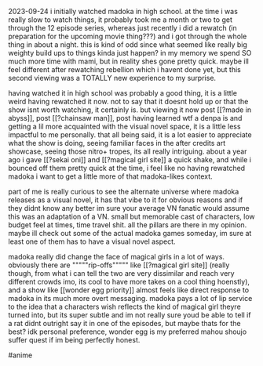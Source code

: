 2023-09-24
i initially watched madoka in high school. at the time i was really slow to watch things, it probably took me a month or two to get through the 12 episode series, whereas just recently i did a rewatch (in preparation for the upcoming movie thing???) and i got through the whole thing in about a night. this is kind of odd since what seemed like really big weighty build ups to things kinda just happen? in my memory we spend SO much more time with mami, but in reality shes gone pretty quick. maybe ill feel different after rewatching rebellion which i havent done yet, but this second viewing was a TOTALLY new experience to my surprise.

having watched it in high school was probably a good thing, it is a little weird having rewatched it now. not to say that it doesnt hold up or that the show isnt worth watching, it certainly is. but viewing it now post [[?made in abyss]], post [[?chainsaw man]], post having learned wtf a denpa is and getting a lil more acquainted with the visual novel space, it is a little less impactful to me personally. that all being said, it is a lot easier to appreciate what the show is doing, seeing familiar faces in the after credits art showcase, seeing those nitro+ tropes, its all really intriguing. about a year ago i gave [[?sekai oni]] and [[?magical girl site]] a quick shake, and while i bounced off them pretty quick at the time, i feel like no having rewatched madoka i want to get a little more of that madoka-likes context.

part of me is really curious to see the alternate universe where madoka releases as a visual novel, it has that vibe to it for obvious reasons and if they didnt know any better im sure your average VN fanatic would assume this was an adaptation of a VN. small but memorable cast of characters, low budget feel at times, time travel shit. all the pillars are there in my opinion. maybe ill check out some of the actual madoka games someday, im sure at least one of them has to have a visual novel aspect.

madoka really did change the face of magical girls in a lot of ways. obviously there are """""rip-offs""""" like [[?magical girl site]] (really though, from what i can tell the two are very dissimilar and reach very different crowds imo, its cool to have more takes on a cool thing hoenstly), and a show like [[wonder egg priority]] almost feels like direct response to madoka in its much more overt messaging. madoka pays a lot of lip service to the idea that a characters wish reflects the kind of magical girl theyre turned into, but its super subtle and im not really sure youd be able to tell if a rat didnt outright say it in one of the episodes, but maybe thats for the best? idk personal preference, wonder egg is my preferred mahou shoujo suffer quest if im being perfectly honest.

#anime